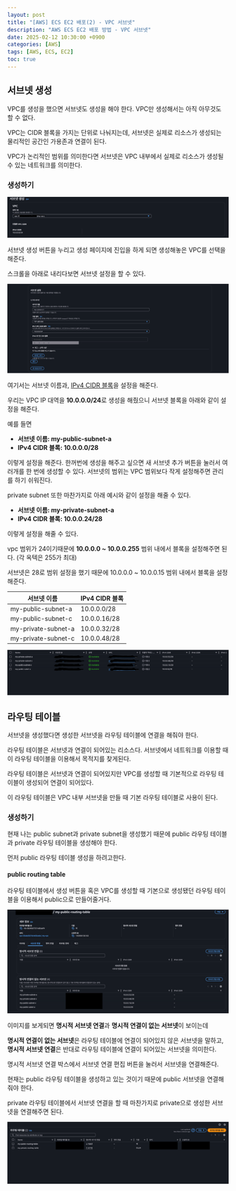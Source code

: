 ```yaml
---
layout: post
title: "[AWS] ECS EC2 배포(2) - VPC 서브넷"
description: "AWS ECS EC2 배포 방법 - VPC 서브넷"
date: 2025-02-12 10:30:00 +0900
categories: [AWS]
tags: [AWS, ECS, EC2]
toc: true
---
```


## 서브넷 생성

VPC를 생성을 했으면 서브넷도 생성을 해야 한다. VPC만 생성해서는 아직 아무것도 할 수 없다.

VPC는 CIDR 블록을 가지는 단위로 나눠지는데, 서브넷은 실제로 리소스가 생성되는 물리적인 공간인
가용존과 연결이 된다.

VPC가 논리적인 범위를 의미한다면 서브넷은 VPC 내부에서 실제로 리소스가 생성될 수 있는
네트워크를 의미한다.

### 생성하기

![서브넷 생성 시 VPC 선택](/assets/img/post/screenshot-2025-02-12-10-38-25.png)

서브넷 생성 버튼을 누리고 생성 페이지에 진입을 하게 되면 생성해놓은 VPC를 선택을 해준다.

스크롤을 아래로 내리다보면 서브넷 설정을 할 수 있다.

![서브넷 설정](/assets/img/post/screenshot-2025-02-12-10-43-57.png)

여기서는 서브넷 이름과, <u>IPv4 CIDR 블록</u>을 설정을 해준다.

우리는 VPC IP 대역을 **10.0.0.0/24**로 생성을 해줬으니 서브넷 블록을 아래와 같이 설정을 해준다.

예를 들면
* **서브넷 이름: my-public-subnet-a**
* **IPv4 CIDR 블록: 10.0.0.0/28**

이렇게 설정을 해준다. 한꺼번에 생성을 해주고 싶으면 새 서브넷 추가 버튼을 눌러서 여러개를 한 번에 생성할 수 있다.
서브넷의 범위는 VPC 범위보다 작게 설정해주면 관리를 하기 쉬워진다.

private subnet 또한 마찬가지로 아래 예시와 같이 설정을 해줄 수 있다.

* **서브넷 이름: my-private-subnet-a**
* **IPv4 CIDR 블록: 10.0.0.24/28**

이렇게 설정을 해줄 수 있다.

vpc 범위가 24이기때문에 **10.0.0.0 ~ 10.0.0.255** 범위 내에서 블록을 설정해주면 된다. (각 옥텍은 255가 최대)

서브넷은 28로 범위 설정을 했기 때문에 10.0.0.0 ~ 10.0.0.15 범위 내에서 블록을 설정해준다.

<!-- 예시 테이블 -->

| 서브넷 이름 | IPv4 CIDR 블록 |
| --- | --- |
| my-public-subnet-a | 10.0.0.0/28 |
| my-public-subnet-c | 10.0.0.16/28 |
| my-private-subnet-a | 10.0.0.32/28 |
| my-private-subnet-c | 10.0.0.48/28 |




![서브넷 생성 결과](/assets/img/post/screenshot-2025-02-12-13-19-09.png)

## 라우팅 테이블

서브넷을 생성했다면 생성한 서브넷을 라우팅 테이블에 연결을 해줘야 한다.

라우팅 테이블은 서브넷과 연결이 되어있는 리소스다. 서브넷에서 네트워크를 이용할 때 이 라우팅 테이블을 이용해서 목적지를 찾게된다.

라우팅 테이블은 서브넷과 연결이 되어있지만 VPC를 생성할 때 기본적으로 라우팅 테이블이 생성되어 연결이 되어있다.

이 라우팅 테이블은 VPC 내부 서브넷을 만들 때 기본 라우팅 테이블로 사용이 된다.

### 생성하기

현재 나는 public subnet과 private subnet을 생성했기 때문에 public 라우팅 테이블과 private 라우팅 테이블을 생성해야 한다.

먼저 public 라우팅 테이블 생성을 하려고한다.

#### public routing table

라우팅 테이블에서 생성 버튼을 혹은 VPC를 생성할 때 기본으로 생성됐던 라우팅 테이블을 이용해서 public으로 만들어줄거다.

![public routing table 생성(1)](/assets//img/post/screenshot-2025-02-12-13-30-57.png)

이미지를 보게되면 **명시적 서브넷 연결**과 **명시적 연결이 없는 서브넷**이 보이는데

**명시적 연결이 없는 서브넷**은 라우팅 테이블에 연결이 되어있지 않은 서브넷을 말하고, **명시적 서브넷 연결**은 반대로 라우팅 테이블에 연결이 되어있는 서브넷을 의미한다.

명시적 서브넷 연결 박스에서 서브넷 연결 편집 버튼을 눌러서 서브넷을 연결해준다.

현재는 public 라우팅 테이블을 생성하고 있는 것이기 때문에 public 서브넷을 연결해줘야 한다.

private 라우팅 테이블에서 서브넷 연결을 할 때 마찬가지로 private으로 생성한 서브넷을 연결해주면 된다.

![routing table 생성 결과](/assets/img/post/screenshot-2025-02-12013-38-45.png)